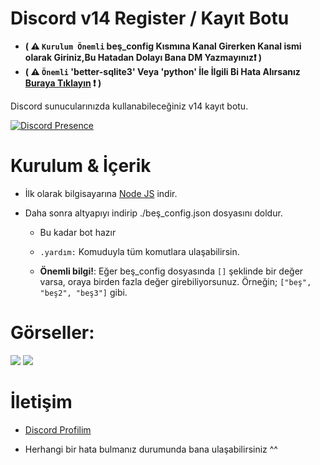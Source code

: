# Discord v14 Register / Kayıt Botu
- **( ⚠ `Kurulum Önemli` beş_config Kısmına Kanal Girerken Kanal ismi olarak Giriniz,Bu Hatadan Dolayı Bana DM Yazmayınız❗ )**
- **( ⚠ `Önemli` 'better-sqlite3' Veya 'python' İle İlgili Bi Hata Alırsanız [Buraya Tıklayın](https://codare.gitbook.io/guide/diger/diger/windowsa-quick.db-kurma) ❗ )**

Discord sunucularınızda kullanabileceğiniz v14 kayıt botu.

[![Discord Presence](https://lanyard-profile-readme.vercel.app/api/928259219038302258?hideDiscrim=true)](https://discord.com/users/928259219038302258)

# Kurulum & İçerik

- İlk olarak bilgisayarına [Node JS](https://nodejs.org/en/) indir.

- Daha sonra altyapıyı indirip ./beş_config.json dosyasını doldur.

	- Bu kadar bot hazır

	-  `.yardım:` Komuduyla tüm komutlara ulaşabilirsin.

	- **Önemli bilgi!**: Eğer beş_config dosyasında `[]` şeklinde bir değer varsa, oraya birden fazla değer girebiliyorsunuz. Örneğin; `["beş", "beş2", "beş3"]` gibi.

# Görseller:

<img  src="https://cdn.discordapp.com/attachments/930486300639891466/1019266456736772158/2022-09-13_17-47-33.png">
<img  src="https://cdn.discordapp.com/attachments/930486300639891466/1019266456975851560/2022-09-13_17-47-54.png">
  
# İletişim

- [Discord Profilim](https://discord.com/users/928259219038302258)

- Herhangi bir hata bulmanız durumunda bana ulaşabilirsiniz ^^
